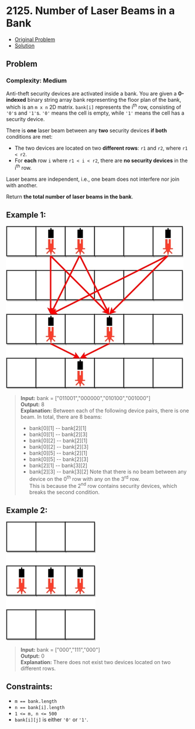 # 2125. Number of Laser Beams in a Bank

- [Original Problem](https://leetcode.com/problems/number-of-laser-beams-in-a-bank/description/)
- [Solution](solution)

## Problem
### Complexity: Medium

Anti-theft security devices are activated inside a bank. You are given a **0-indexed** binary string array bank representing the floor plan of the bank, which is an `m x n` 2D matrix. `bank[i]` represents the i<sup>th</sup> row, consisting of `'0'`s and `'1'`s. `'0'` means the cell is empty, while `'1'` means the cell has a security device.

There is **one** laser beam between any **two** security devices **if both** conditions are met:

- The two devices are located on two **different rows**: `r1` and `r2`, where `r1 < r2`.
- For **each** row `i` where `r1 < i < r2`, there are **no security devices** in the i<sup>th</sup> row.

Laser beams are independent, i.e., one beam does not interfere nor join with another.

Return __the total number of laser beams in the bank__.


## Example 1:

![Example 1](image.png)

> **Input:** bank = ["011001","000000","010100","001000"]\
> **Output:** 8\
> **Explanation:** Between each of the following device pairs, there is one beam. In total, there are 8 beams:
> * bank[0][1] -- bank[2][1]
> * bank[0][1] -- bank[2][3]
> * bank[0][2] -- bank[2][1]
> * bank[0][2] -- bank[2][3]
> * bank[0][5] -- bank[2][1]
> * bank[0][5] -- bank[2][3]
> * bank[2][1] -- bank[3][2]
> * bank[2][3] -- bank[3][2]
> Note that there is no beam between any device on the 0<sup>th</sup> row with any on the 3<sup>rd</sup> row.\
> This is because the 2<sup>nd</sup> row contains security devices, which breaks the second condition.

## Example 2:

![Example 2](image-1.png)

> **Input:** bank = ["000","111","000"]\
> **Output:** 0\
> **Explanation:** There does not exist two devices located on two different rows.
 
## Constraints:

- `m == bank.length`
- `n == bank[i].length`
- `1 <= m, n <= 500`
- `bank[i][j]` is either `'0'` or `'1'`.